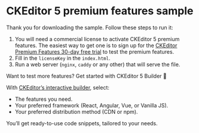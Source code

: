 # CKEditor 5 premium features sample

Thank you for downloading the sample. Follow these steps to run it:

1. You will need a commercial license to activate CKEditor 5 premium features. The easiest way to get one is to sign up for the [CKEditor Premium Features 30-day free trial](https://orders.ckeditor.com/trial/premium-features) to test the premium features.
2. Fill in the `licenseKey` in the `index.html`.
3. Run a web server (`nginx`, `caddy` or any other) that will serve the file.

Want to test more features? Get started with CKEditor 5 Builder 🚀

With [CKEditor’s interactive builder](https://ckeditor.com/ckeditor-5/builder/), select:

* The features you need.
* Your preferred framework (React, Angular, Vue, or Vanilla JS).
* Your preferred distribution method (CDN or npm).

You’ll get ready-to-use code snippets, tailored to your needs.
